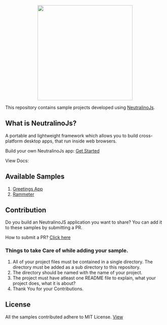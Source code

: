 <div align="center" class="sushma">
  <img src="https://cdn.rawgit.com/neutralinojs/neutralinojs.github.io/b667f2c2/docs/nllogo.png" style="width:300px;"/>
</div>

This repository contains sample projects developed using [NeutralinoJs](https://github.com/neutralinojs/neutralino). 

## What is NeutralinoJs?
A portable and lightweight framework which allows you to build cross-platform desktop apps, that run inside web browsers. 

Build your own NeutralinoJs app: [Get Started](https://neutralinojs.github.io/docs/#/gettingstarted/quickstart)

View Docs: 

## Available Samples 
1. [Greetings App](https://github.com/neutralinojs/neutralinojs-samples/tree/master/greetingsapp)
2. [Rammeter](https://github.com/neutralinojs/neutralinojs-samples/tree/master/rammeter)

## Contribution
Do you build an NeutralinoJS application you want to share? You can add it to these samples by submitting a PR.

How to submit a PR? [Click here](https://github.com/PointCloudLibrary/pcl/wiki/A-step-by-step-guide-on-preparing-and-submitting-a-pull-request)

### Things to take Care of while adding your sample. 
1. All of your project files must be contained in a single directory. The directory must be added as a sub directory to this repository.
2. The directory should be named with the name of your project.
3. The project must have atleast one README file to explain, what your project does, what it is about?
4. Thank You for your Contributions. 

## License 
All the samples contributed adhere to MIT License. [View](https://github.com/neutralinojs/neutralinojs-samples/blob/master/LICENSE)
